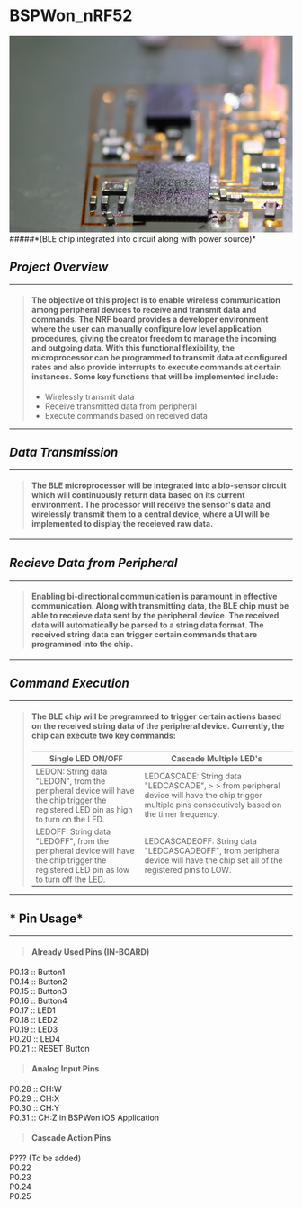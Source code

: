 # **BSPWon_nRF52**
<img src="sensor.PNG" width="550" height = "350">
#####*(BLE chip integrated into circuit along with power source)*

## *Project Overview*
--------------------------------------------
> #### The objective of this project is to enable wireless communication among peripheral devices to receive and transmit data and commands. The NRF board provides a developer  environment where the user can manually configure low level application procedures, giving the creator freedom to manage the incoming and outgoing data. With this functional flexibility, the microprocessor can be programmed to transmit data at configured rates and also provide interrupts to execute commands at certain instances. Some key functions that will be implemented include:
>  * Wirelessly transmit data
>  * Receive transmitted data from peripheral
>  * Execute commands based on received data
----------------------------------------------

## *Data Transmission*
------------------------------------------
> #### The BLE microprocessor will be integrated into a bio-sensor circuit which will continuously return data based on its current environment. The processor will receive the sensor's data and wirelessly transmit them to a central device, where a UI will be implemented to display the receieved raw data. 
----------------------------------------

## *Recieve Data from Peripheral* 
--------------------------------------------
> #### Enabling bi-directional communication is paramount in effective communication. Along with transmitting data, the BLE chip must be able to receieve data sent by the peripheral device. The received data will automatically be parsed to a string data format. The received string data can trigger certain commands that are programmed into the chip.
--------------------------------------------

## *Command Execution* 
--------------------------------------------
> #### The BLE chip will be programmed to trigger certain actions based on the received string data of the peripheral device. Currently, the chip can execute two key commands:
> Single LED ON/OFF | Cascade Multiple LED's
> ----------------- | ----------------------
> LEDON: String data "LEDON", from the peripheral device will have the chip trigger the registered LED pin as high to turn on the LED. | LEDCASCADE: String data "LEDCASCADE", > > from peripheral device will have the chip trigger multiple pins consecutively based on the timer frequency. 
> LEDOFF: String data "LEDOFF", from the peripheral device will have the chip trigger the registered LED pin as low to turn off the LED. | LEDCASCADEOFF: String data "LEDCASCADEOFF", from peripheral device will have the chip set all of the registered pins to LOW. 
--------------------------------------------

## * Pin Usage*
--------------------------------------------
> #### Already Used Pins (IN-BOARD)
P0.13 :: Button1  
P0.14 :: Button2  
P0.15 :: Button3  
P0.16 :: Button4  
P0.17 :: LED1  
P0.18 :: LED2  
P0.19 :: LED3  
P0.20 :: LED4  
P0.21 :: RESET Button 

> #### Analog Input Pins
P0.28 :: CH:W  
P0.29 :: CH:X  
P0.30 :: CH:Y  
P0.31 :: CH:Z in BSPWon iOS Application

> #### Cascade Action Pins 
P??? (To be added)  
P0.22  
P0.23  
P0.24  
P0.25  


 
